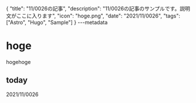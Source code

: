 {
  "title": "11/0026の記事",
  "description": "11/0026の記事のサンプルです。説明文がここに入ります",
  "icon": "hoge.png",
  "date": "2021/11/0026",
  "tags": ["Astro", "Hugo", "Sample"]
}
---metadata

# hoge
hogehoge

## today
2021/11/0026